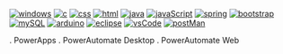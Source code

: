 
[![windows](https://img.shields.io/badge/Windows-0078D6?style=for-the-badge&logo=windows&logoColor=white)]() [![c](https://img.shields.io/badge/C-00599C?style=for-the-badge&logo=c&logoColor=white)]() [![css](https://img.shields.io/badge/CSS3-1572B6?style=for-the-badge&logo=css3&logoColor=white)]() [![html](https://img.shields.io/badge/HTML5-E34F26?style=for-the-badge&logo=html5&logoColor=white)]() [![java](https://img.shields.io/badge/Java-ED8B00?style=for-the-badge&logo=openjdk&logoColor=white)]() [![javaScript](https://img.shields.io/badge/JavaScript-F7DF1E?style=for-the-badge&logo=javascript&logoColor=black)]() [![spring](https://img.shields.io/badge/Spring-6DB33F?style=for-the-badge&logo=spring&logoColor=white)]() [![bootstrap](https://img.shields.io/badge/Bootstrap-563D7C?style=for-the-badge&logo=bootstrap&logoColor=white)]() [![mySQL](https://img.shields.io/badge/MySQL-005C84?style=for-the-badge&logo=mysql&logoColor=white)]() [![arduino](https://img.shields.io/badge/Arduino_IDE-00979D?style=for-the-badge&logo=arduino&logoColor=white)]() [![eclipse](https://img.shields.io/badge/Eclipse-2C2255?style=for-the-badge&logo=eclipse&logoColor=white)]() [![vsCode](https://img.shields.io/badge/Visual_Studio_Code-0078D4?style=for-the-badge&logo=visual%20studio%20code&logoColor=white)]() [![postMan](https://camo.githubusercontent.com/7caa5cda1fb96a958ddd16628917ce82834ba814f80f74c7801a89332f80cba6/68747470733a2f2f696d672e736869656c64732e696f2f62616467652f506f73746d616e2d4646364333372e7376673f7374796c653d666f722d7468652d6261646765266c6f676f3d506f73746d616e266c6f676f436f6c6f723d7768697465)]() 

. PowerApps
. PowerAutomate Desktop
. PowerAutomate Web

